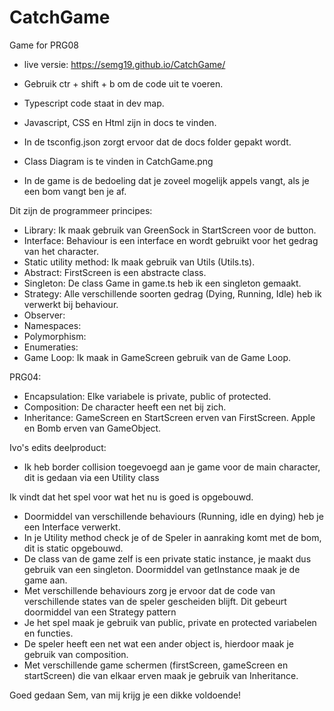 # CatchGame
Game for PRG08

- live versie: https://semg19.github.io/CatchGame/

- Gebruik ctr + shift + b om de code uit te voeren.
- Typescript code staat in dev map.
- Javascript, CSS en Html zijn in docs te vinden.
- In de tsconfig.json zorgt ervoor dat de docs folder gepakt wordt.
- Class Diagram is te vinden in CatchGame.png

- In de game is de bedoeling dat je zoveel mogelijk appels vangt, als je een bom vangt ben je af.

Dit zijn de programmeer principes:
- Library: Ik maak gebruik van GreenSock in StartScreen voor de button.
- Interface: Behaviour is een interface en wordt gebruikt voor het gedrag van het character.
- Static utility method: Ik maak gebruik van Utils (Utils.ts).
- Abstract: FirstScreen is een abstracte class.
- Singleton: De class Game in game.ts heb ik een singleton gemaakt.
- Strategy: Alle verschillende soorten gedrag (Dying, Running, Idle) heb ik verwerkt bij behaviour.
- Observer:
- Namespaces:
- Polymorphism:
- Enumeraties:
- Game Loop: Ik maak in GameScreen gebruik van de Game Loop.

PRG04:
-   Encapsulation: Elke variabele is private, public of protected. 
-   Composition: De character heeft een net bij zich.
-   Inheritance: GameScreen en StartScreen erven van FirstScreen. Apple en Bomb erven van GameObject.

Ivo's edits deelproduct:

- Ik heb border collision toegevoegd aan je game voor de main character, dit is gedaan via een Utility class

Ik vindt dat het spel voor wat het nu is goed is opgebouwd.
- Doormiddel van verschillende behaviours (Running, idle en dying) heb je een Interface verwerkt.
- In je Utility method check je of de Speler in aanraking komt met de bom, dit is static opgebouwd.
- De class van de game zelf is een private static instance, je maakt dus gebruik van een singleton. Doormiddel van getInstance maak je de game aan.
- Met verschillende behaviours zorg je ervoor dat de code van verschillende states van de speler gescheiden blijft. Dit gebeurt doormiddel van een Strategy pattern
- Je het spel maak je gebruik van public, private en protected variabelen en functies.
- De speler heeft een net wat een ander object is, hierdoor maak je gebruik van composition.
- Met verschillende game schermen (firstScreen, gameScreen en startScreen) die van elkaar erven maak je gebruik van Inheritance.

Goed gedaan Sem, van mij krijg je een dikke voldoende!
